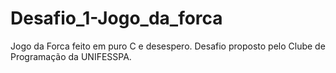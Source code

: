 # Desafio_1-Jogo_da_forca
 Jogo da Forca feito em puro C e desespero. Desafio proposto pelo Clube de Programação da UNIFESSPA.

